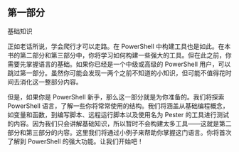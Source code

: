 ## 第一部分

基础知识

正如老话所说，学会爬行才可以走路。在 PowerShell 中构建工具也是如此。在本书的第二部分和第三部分中，你将学习如何构建一些强大的工具。但在此之前，你需要先掌握语言的基础。如果你已经是一个中级或高级的 PowerShell 用户，可以跳过第一部分。虽然你可能会发现一两个之前不知道的小知识，但可能不值得花时间去消化这一整部分内容。

但是，如果你是 PowerShell 新手，那么这一部分就是为你准备的。我们将探索 PowerShell 语言，了解一些你将常常使用的结构。我们将涵盖从基础编程概念，如变量和函数，到编写脚本、远程运行脚本以及使用名为 Pester 的工具进行测试的内容。因为我们只会讲解基础知识，所以暂时不会构建太多工具——这就是第二部分和第三部分的内容。这里我们将通过小例子来帮助你掌握这门语言。你将首次了解到 PowerShell 的强大功能。让我们开始吧！
